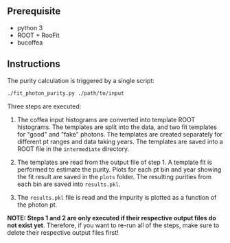 
## Prerequisite

* python 3
* ROOT + RooFit
* bucoffea

## Instructions

The purity calculation is triggered by a single script:

```bash
./fit_photon_purity.py ./path/to/input
```

Three steps are executed:

1. The coffea input histograms are converted into template ROOT histograms. The templates are split into the data, and two fit templates for "good" and "fake" photons. The templates are created separately for different pt ranges and data taking years. The templates are saved into a ROOT file in the `intermediate` directory.

2. The templates are read from the output file of step 1. A template fit is performed to estimate the purity. Plots for each pt bin and year showing the fit result are saved in the `plots` folder. The resulting purities from each bin are saved into `results.pkl`.

3. The `results.pkl` file is read and the impurity is plotted as a function of the photon pt.

**NOTE: Steps 1 and 2 are only executed if their respective output files do not exist yet**.
Therefore, if you want to re-run all of the steps, make sure to delete their respective output files first!